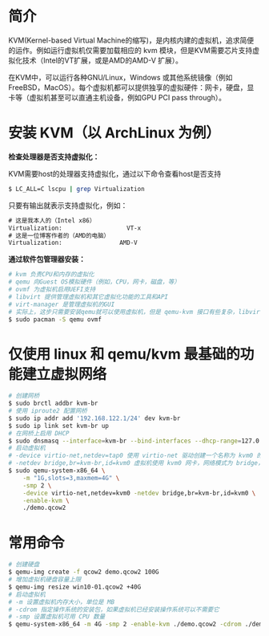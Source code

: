# 简介

KVM(Kernel-based Virtual Machine的缩写)，是内核内建的虚拟机，追求简便的运作。例如运行虚拟机仅需要加载相应的 kvm 模块，但是KVM需要芯片支持虚拟化技术（Intel的VT扩展，或是AMD的AMD-V 扩展）。

在KVM中，可以运行各种GNU/Linux，Windows 或其他系统镜像（例如FreeBSD，MacOS）。每个虚拟机都可以提供独享的虚拟硬件：网卡，硬盘，显卡等（虚拟机甚至可以直通主机设备，例如GPU PCI pass through）。

# 安装 KVM（以 ArchLinux 为例）

**检查处理器是否支持虚拟化：**

KVM需要host的处理器支持虚拟化，通过以下命令查看host是否支持

```bash
$ LC_ALL=C lscpu | grep Virtualization
```

只要有输出就表示支持虚拟化，例如：

```txt
# 这是我本人的（Intel x86）
Virtualization:                  VT-x
# 这是一位博客作者的（AMD的电脑）
Virtualization:                AMD-V
```

**通过软件包管理器安装：**

```bash
# kvm 负责CPU和内存的虚拟化
# qemu 向Guest OS模拟硬件（例如，CPU，网卡，磁盘，等）
# ovmf 为虚拟机启用UEFI支持
# libvirt 提供管理虚拟机和其它虚拟化功能的工具和API
# virt-manager 是管理虚拟机的GUI
# 实际上，这步只需要安装qemu就可以使用虚拟机，但是 qemu-kvm 接口有些复杂，libvirt和virt-manager让配置和管理虚拟机更便捷。
$ sudo pacman -S qemu ovmf
```

# 仅使用 linux 和 qemu/kvm 最基础的功能建立虚拟网络

```bash
# 创建网桥
$ sudo brctl addbr kvm-br
# 使用 iproute2 配置网桥
$ sudo ip addr add '192.168.122.1/24' dev kvm-br
$ sudo ip link set kvm-br up
# 在网桥上启用 DHCP
$ sudo dnsmasq --interface=kvm-br --bind-interfaces --dhcp-range=127.0.0.2,127.0.0.254
# 启动虚拟机
# -device virtio-net,netdev=tap0 使用 virtio-net 驱动创建一个名称为 kvm0 的网卡
# -netdev bridge,br=kvm-br,id=kvm0 虚拟机使用 kvm0 网卡，网络模式为 bridge，并且将 kvm0 网卡桥接到 kvm-br0 网卡
$ sudo qemu-system-x86_64 \
    -m "1G,slots=3,maxmem=4G" \
    -smp 2 \
    -device virtio-net,netdev=kvm0 -netdev bridge,br=kvm-br,id=kvm0 \
    -enable-kvm \
    ./demo.qcow2
```

# 常用命令

```bash
# 创建硬盘
$ qemu-img create -f qcow2 demo.qcow2 100G
# 增加虚拟机硬盘容量上限
$ qemu-img resize win10-01.qcow2 +40G
# 启动虚拟机
# -m 设置虚拟机内存大小，单位是 MB
# -cdrom 指定操作系统的安装包，如果虚拟机已经安装操作系统可以不需要它
# -smp 设置虚拟机可用 CPU 数量
$ qemu-system-x86_64 -m 4G -smp 2 -enable-kvm ./demo.qcow2 -cdrom ./demo.iso
```

